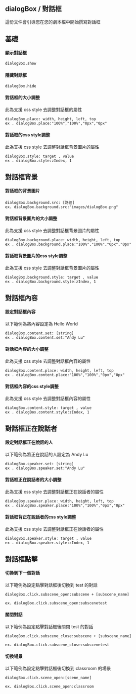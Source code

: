 ## dialogBox / 對話框

這份文件會引導您在您的劇本檔中開始撰寫對話框 <br>

## 基礎

#### 顯示對話框

```
dialogBox.show
```

#### 隱藏對話框

```
dialogBox.hide
```

#### 對話框的大小調整

此為支援 css style 去調整對話框的屬性

```
dialogBox.place: width, height, left, top 
ex . dialogBox.place:"100%","100%","0px","0px"
```

#### 對話框的css style調整

此為支援 css style 去調整對話框背景圖片的屬性

```
dialogBox.style: target , value
ex . dialogBox.style:zIndex, 1
```

## 對話框背景

#### 對話框的背景圖片

```
dialogBox.background.src: [路徑]
ex. dialogBox.background.src:"images/dialogBox.png"
```

#### 對話框背景圖片的大小調整

此為支援 css style 去調整對話框背景圖片的屬性

```
dialogBox.background.place: width, height, left, top 
ex . dialogBox.background.place:"100%","100%","0px","0px"
```

#### 對話框背景圖片的css style調整

此為支援 css style 去調整對話框背景圖片的屬性

```
dialogBox.background.style: target , value
ex . dialogBox.background.style:zIndex, 1
```

## 對話框內容

#### 設定對話框內容

以下範例為將內容設定為 Hello World

```
dialogBox.content.set: [string]
ex . dialogBox.content.set:"Andy Lu"
```

#### 對話框內容的大小調整

此為支援 css style 去調整對話框內容的屬性

```
dialogBox.content.place: width, height, left, top 
ex . dialogBox.content.place:"100%","100%","0px","0px"
```

#### 對話框內容的css style調整

此為支援 css style 去調整對話框內容的屬性

```
dialogBox.content.style: target , value
ex . dialogBox.content.style:zIndex, 1

```

## 對話框正在說話者

#### 設定對話框正在說話的人

以下範例為將正在說話的人設定為 Andy Lu

```
dialogBox.speaker.set: [string]
ex . dialogBox.speaker.set:"Andy Lu"
```

#### 對話框正在說話者的大小調整

此為支援 css style 去調整對話框正在說話者的屬性

```
dialogBox.speaker.place: width, height, left, top 
ex . dialogBox.speaker.place:"100%","100%","0px","0px"
```

#### 對話框背正在說話者的css style調整

此為支援 css style 去調整對話框正在說話者的屬性

```
dialogBox.speaker.style: target , value
ex . dialogBox.speaker.style:zIndex, 1
```

## 對話框點擊

#### 切換到下一個對話

以下範例為設定點擊對話框後切換到 test 的對話

```
dialogBox.click.subscene_open:subscene + [subscene_name]

ex. dialogBox.click.subscene_open:subscenetest
```

#### 關閉對話

以下範例為設定點擊對話框後關閉 test 的對話

```
dialogBox.click.subscene_close:subscene + [subscene_name]

ex. dialogBox.click.subscene_close:subscenetest
```

#### 切換場景

以下範例為設定點擊對話框後切換到 classroom 的場景

```
dialogBox.click.scene_open:[scene_name]

ex. dialogBox.click.scene_open:classroom
```
